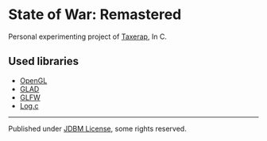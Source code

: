 # State of War: Remastered

Personal experimenting project of [Taxerap](https://github.com/Taxerap), In C.  

## Used libraries

- [OpenGL](https://www.opengl.org)
- [GLAD](https://github.com/Dav1dde/glad)
- [GLFW](https://www.glfw.org)
- [Log.c](https://github.com/rxi/log.c)

---

Published under [JDBM License](https://github.com/mhtvsSFrpHdE/ipcui/blob/master/LICENSE_JDBM), some rights reserved.
